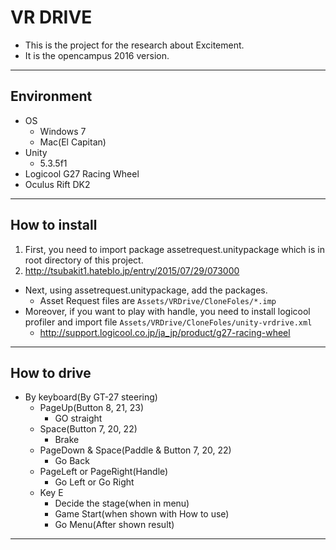 # VR DRIVE
* This is the project for the research about Excitement.
* It is the opencampus 2016 version.

---
## Environment
* OS
  * Windows 7
  * Mac(El Capitan)
* Unity
  * 5.3.5f1
* Logicool G27 Racing Wheel
* Oculus Rift DK2

---
## How to install
1. First, you need to import package assetrequest.unitypackage which is in root directory of this project.  
  1. http://tsubakit1.hateblo.jp/entry/2015/07/29/073000
* Next, using assetrequest.unitypackage, add the packages.
  * Asset Request files are `Assets/VRDrive/CloneFoles/*.imp`
* Moreover, if you want to play with handle, you need to install logicool profiler and import file `Assets/VRDrive/CloneFoles/unity-vrdrive.xml`
  * http://support.logicool.co.jp/ja_jp/product/g27-racing-wheel

---
## How to drive
* By keyboard(By GT-27 steering)
  * PageUp(Button 8, 21, 23)
    * GO straight
  * Space(Button 7, 20, 22)
    * Brake
  * PageDown & Space(Paddle & Button 7, 20, 22)
    * Go Back
  * PageLeft or PageRight(Handle)
    * Go Left or Go Right
  * Key E
    * Decide the stage(when in menu)
    * Game Start(when shown with How to use)
    * Go Menu(After shown result)

---
